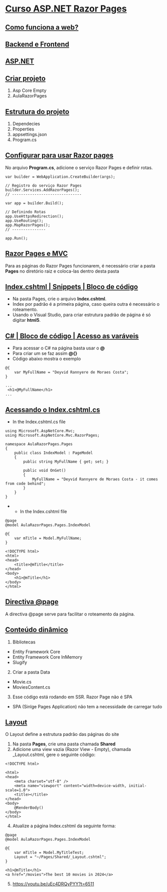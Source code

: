 # [Curso ASP.NET Razor Pages](https://www.youtube.com/live/uEc4DRQyPYY?si=4EtcfqES4h1cgJwf)

## [Como funciona a web?](https://youtu.be/uEc4DRQyPYY?t=1493)

## [Backend e Frontend](https://youtu.be/uEc4DRQyPYY?t=1916)

## [ASP.NET](https://youtu.be/uEc4DRQyPYY?t=2181)

## [Criar projeto](https://youtu.be/uEc4DRQyPYY?t=3202)

1. Asp Core Empty
2. AulaRazorPages
   
## [Estrutura do projeto](https://youtu.be/uEc4DRQyPYY?t=3348)

1. Dependecies
2. Properties
3. appsettings.json
4. Program.cs

## [Configurar para usar Razor pages](https://youtu.be/uEc4DRQyPYY?t=3658)

No arquivo **Program.cs**, adicione o serviço Razor Pages e definir rotas.

```
var builder = WebApplication.CreateBuilder(args);

// Registro do serviço Razor Pages
builder.Services.AddRazorPages();
// -------------------------------

var app = builder.Build();

// Definindo Rotas
app.UseHttpsRedirection();
app.UseRouting();
app.MapRazorPages();
// ---------------

app.Run();
```

## [Razor Pages e MVC](https://youtu.be/uEc4DRQyPYY?t=3799)

Para as páginas do Razor Pages funcionarem, é necessário criar a pasta **Pages** no diretório raiz e coloca-las dentro desta pasta

## [Index.cshtml | Snippets | Bloco de código](https://youtu.be/uEc4DRQyPYY?t=3891)

- Na pasta Pages, crie o arquivo **Index.cshtml**. 
- Index por padrão é a primeira página, caso queira outra é necessário o roteamento.
- Usando o Visual Studio, para criar estrutura padrão de página é só digitar **html5**.

## [C# | Bloco de código | Acesso as varáveis](https://youtu.be/uEc4DRQyPYY?t=4069)

- Para acessar o C# na página basta usar o **@**
- Para criar um se faz assim **@{}**
- Código abaixo mostra o exemplo

```
@{
    var MyFullName = "Deyvid Rannyere de Moraes Costa";
}

...
 <h1>@MyFullName</h1>
...
```

## [Acessando o Index.cshtml.cs](https://youtu.be/uEc4DRQyPYY?t=4413)

- In the Index.cshtml.cs file

```
using Microsoft.AspNetCore.Mvc;
using Microsoft.AspNetCore.Mvc.RazorPages;

namespace AulaRazorPages.Pages
{
    public class IndexModel : PageModel
    {
        public string MyFullName { get; set; }

        public void OnGet()
        {
            MyFullName = "Deyvid Rannyere de Moraes Costa - it comes from code behind";
        }
    }
}
```

- - In the Index.cshtml file

```
@page
@model AulaRazorPages.Pages.IndexModel

@{
    var mTitle = Model.MyFullName;
}

<!DOCTYPE html>
<html>
<head>
    <title>@mTitle</title>
</head>
<body>
    <h1>@mTitle</h1>
</body>
</html>
```

## [Directiva @page](https://youtu.be/uEc4DRQyPYY?t=4572)

A directiva @page serve para facilitar o roteamento da página.

## [Conteúdo dinâmico](https://youtu.be/uEc4DRQyPYY?t=4931)

1. Bibliotecas

- Entity Framework Core
- Entity Framework Core InMemory
- Slugify

2. Criar a pasta Data

- Movie.cs
- MoviesContent.cs

3. Esse código está rodando em SSR. Razor Page não é SPA
   
- SPA (Sinlge Pages Application) não tem a necessidade de carregar tudo 

## [Layout](https://youtu.be/uEc4DRQyPYY?t=6225)

O Layout define a estrutura padrão das páginas do site

1. Na pasta **Pages**, crie uma pasta chamada **Shared**
2. Adicione uma view vazia (Razor View - Empty), chamada _Layout.cshtml, gere o seguinte código:

```
<!DOCTYPE html>

<html>
<head>
    <meta charset="utf-8" />
    <meta name="viewport" content="width=device-width, initial-scale=1.0">
    <title></title>
</head>
<body>
    @RenderBody()
</body>
</html>
```

4. Atualize a página Index.cshtml da seguinte forma:
   
```
@page
@model AulaRazorPages.Pages.IndexModel

@{
    var mTitle = Model.MyTitleTest;
    Layout = "~/Pages/Shared/_Layout.cshtml";
}

<h1>@mTitle</h1>
<a href="/movies">The best 10 movies in 2024</a>
```

5. https://youtu.be/uEc4DRQyPYY?t=6511
